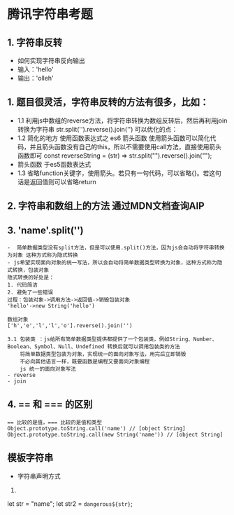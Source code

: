 # 腾讯字符串考题
## 1. 字符串反转
- 如何实现字符串反向输出
- 输入：'hello'
- 输出：'olleh'

##  1. 题目很灵活，字符串反转的方法有很多，比如：
  - 1.1 利用js中数组的reverse方法，将字符串转换为数组反转后，然后再利用join转换为字符串
  str.split('').reverse().join('') 
   可以优化的点：
  - 1.2 简化的地方 使用函数表达式之 es6 箭头函数   使用箭头函数可以简化代码，并且箭头函数没有自己的this，所以不需要使用call方法，直接使用箭头函数即可
   const reverseString = (str) => str.split("").reverse().join("");
  - 箭头函数 于es5函数表达式
  - 1.3 省略function关键字，使用箭头。若只有一句代码，可以省略{}。若这句话是返回值则可以省略return
    

## 2. 字符串和数组上的方法  通过MDN文档查询AIP 

## 3. 'name'.split('') 
    -  简单数据类型没有split方法，但是可以使用.split()方法，因为js会自动将字符串转换为对象 这种方式称为隐式转换
    - js希望实现面向对象的统一写法，所以会自动将简单数据类型转换为对象，这种方式称为隐式转换，包装对象
    隐式转换的好处是：
    1. 代码简洁
    2. 避免了一些错误
    过程：包装对象->调用方法->返回值->销毁包装对象
    'hello'->new String('hello')

    数组对象
    ['h','e','l','l','o'].reverse().join('')

    3.1 包装类 ：js给所有简单数据类型提供都提供了一个包装类，例如String、Number、Boolean、Symbol、Null、Undefined 转换后就可以调用包装类的方法
        将简单数据类型包装为对象，实现统一的面向对象写法，用完后立即销毁
        不必向其他语言一样，既要函数是编程又要面向对象编程
        js 统一的面向对象写法
    - reverse 
    - join

## 4. == 和 === 的区别
    == 比较的是值，=== 比较的是值和类型    
    Object.prototype.toString.call('name') // [object String] 
    Object.prototype.toString.call(new String('name')) // [object String] 

## 模板字符串
- 字符串声明方式
 1.
  let str = "name";
 let str2 = `dangerous${str}`;

 
 